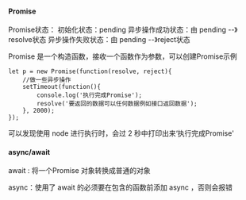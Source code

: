 #### Promise

Promise状态：
初始化状态：pending
异步操作成功状态：由 pending --》resolve状态
异步操作失败状态：由 pending --》reject状态

Promise 是一个构造函数，接收一个函数作为参数，可以创建Promise示例
```
let p = new Promise(function(resolve, reject){
    //做一些异步操作
    setTimeout(function(){
        console.log('执行完成Promise');
        resolve('要返回的数据可以任何数据例如接口返回数据');
    }, 2000);
});
```
可以发现使用 node 进行执行时，会过 2 秒中打印出来‘执行完成Promise'



#### async/await

await : 将一个Promise 对象转换成普通的对象

async：使用了 await 的必须要在包含的函数前添加 async ，否则会报错

